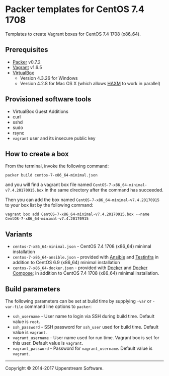 # Packer templates for CentOS 7.4 1708

Templates to create Vagrant boxes for CentOS 7.4 1708 (x86_64).


## Prerequisites

* [Packer][] v0.7.2
* [Vagrant][] v1.6.5
* [VirtualBox][]
	* Version 4.3.26 for Windows
	* Version 4.2.8 for Mac OS X (which allows [HAXM][] to work in parallel)

[Packer]: https://www.packer.io/ "Packer by HashiCorp"
[Vagrant]: https://www.vagrantup.com/ "Vagrant"
[VirtualBox]: https://www.virtualbox.org/ "Oracle VM VirtualBox"
[HAXM]: https://software.intel.com/en-us/android/articles/intel-hardware-accelerated-execution-manager
        "Intel&reg; Hardware Accelerated Execution Manager"


## Provisioned software tools

* VirtualBox Guest Additions
* curl
* sshd
* sudo
* rsync
* `vagrant` user and its insecure public key


## How to create a box

From the terminal, invoke the following command:

    packer build centos-7-x86_64-minimal.json

and you will find a vagrant box file named `CentOS-7-x86_64-minimal-v7.4.20170915.box`
in the same directory after the command has succeeded.

Then you can add the box named `CentOS-7-x86_64-minimal-v7.4.20170915` to your box list
by the following command:

    vagrant box add CentOS-7-x86_64-minimal-v7.4.20170915.box --name CentOS-7-x86_64-minimal-v7.4.20170915


## Variants

* `centos-7-x86_64-minimal.json` - CentOS 7.4 1708 (x86_64) minimal installation
* `centos-7-x86_64-ansible.json` - provided with [Ansible][] and [Testinfra][]
  in addition to CentOS 6.9 (x86_64) minimal installation
* `centos-7-x86_64-docker.json` - provided with [Docker][] and [Docker Compose][];
  in addition to CentOS 7.4 1708 (x86_64) minimal installation.

[Ansible]: http://www.ansible.com/home "Ansible is Simple IT Automation"
[Docker]: https://www.docker.com/ "Docker - Build, Ship and Run Any App, Anywhere"
[Docker Compose]: https://docs.docker.com/compose/ "Docker Compose - Docker Documentation"
[Testinfra]: https://testinfra.readthedocs.io/en/latest/ "Testinfra test your infrastructure &mdash; testinfra 1.6.5 documentation"


## Build parameters

The following parameters can be set at build time by supplying `-var` or `-var-file` command line options to `packer`:

* `ssh_username` - User name to login via SSH during build time.  Default value is `root`.
* `ssh_password` - SSH password for `ssh_user` used for build time.  Default value is `vagrant`.
* `vagrant_username` - User name used for run time.  Vagrant box is set for this user.  Default value is `vagrant`.
* `vagrant_password` - Password for `vagrant_username`.  Default value is `vagrant`.

- - -

Copyright &copy; 2014-2017 Upperstream Software.

